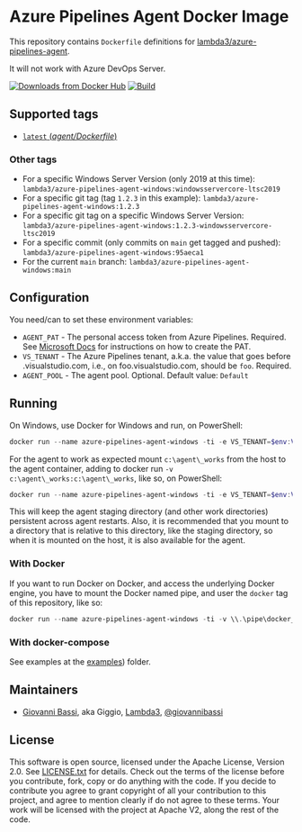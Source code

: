 # Azure Pipelines Agent Docker Image

This repository contains `Dockerfile` definitions for
[lambda3/azure-pipelines-agent](https://github.com/lambda3/docker-azure-pipelines-agent-windows).

It will not work with Azure DevOps Server.

[![Downloads from Docker Hub](https://img.shields.io/docker/pulls/lambda3/azure-pipelines-agent-windows.svg)](https://registry.hub.docker.com/u/lambda3/azure-pipelines-agent-windows)
[![Build](https://github.com/lambda3/docker-azure-pipelines-agent-windows/actions/workflows/build.yml/badge.svg?branch=main)](https://github.com/Lambda3/docker-azure-pipelines-agent-windows/actions/workflows/build.yml)

## Supported tags

- [`latest` (*agent/Dockerfile*)](https://github.com/lambda3/docker-azure-pipelines-agent-windows/blob/main/agent/Dockerfile)

### Other tags

- For a specific Windows Server Version (only 2019 at this time): `lambda3/azure-pipelines-agent-windows:windowsservercore-ltsc2019`
- For a specific git tag (tag `1.2.3` in this example): `lambda3/azure-pipelines-agent-windows:1.2.3`
- For a specific git tag on a specific Windows Server Version: `lambda3/azure-pipelines-agent-windows:1.2.3-windowsservercore-ltsc2019`
- For a specific commit (only commits on `main` get tagged and pushed): `lambda3/azure-pipelines-agent-windows:95aeca1`
- For the current `main` branch: `lambda3/azure-pipelines-agent-windows:main`

## Configuration

You need/can to set these environment variables:

- `AGENT_PAT` - The personal access token from Azure Pipelines. Required. See
  [Microsoft Docs](https://docs.microsoft.com/en-us/azure/devops/pipelines/agents/v2-linux?view=azure-devops#authenticate-with-a-personal-access-token-pat) for instructions on how to create the PAT.
- `VS_TENANT` - The Azure Pipelines tenant, a.k.a. the value that goes before .visualstudio.com, i.e., on foo.visualstudio.com, should be `foo`. Required.
- `AGENT_POOL` - The agent pool. Optional. Default value: `Default`

## Running

On Windows, use Docker for Windows and run, on PowerShell:

````powershell
docker run --name azure-pipelines-agent-windows -ti -e VS_TENANT=$env:VS_TENANT -e AGENT_PAT=$env:AGENT_PAT -d lambda3/azure-pipelines-agent-windows
````

For the agent to work as expected mount `c:\agent\_works` from the host to the agent
container, adding to docker run `-v c:\agent\_works:c:\agent\_works`, like so, on
PowerShell:

````powershell
docker run --name azure-pipelines-agent-windows -ti -e VS_TENANT=$env:VS_TENANT -e AGENT_PAT=$env:AGENT_PAT -d -v c:\agent\_works:c:\agent\_works lambda3/azure-pipelines-agent-windows
````

This will keep the agent staging directory (and other work directories)
persistent across agent restarts. Also, it is recommended that you mount to a
directory that is relative to this directory, like the staging directory, so
when it is mounted on the host, it is also available for the agent.

### With Docker

If you want to run Docker on Docker, and access the underlying Docker engine,
you have to mount the Docker named pipe, and user the `docker` tag of this
repository, like so:

````powershell
docker run --name azure-pipelines-agent-windows -ti -v \\.\pipe\docker_engine:\\.\pipe\docker_engine -e VS_TENANT=$env:VS_TENANT -e AGENT_PAT=$env:AGENT_PAT -d -ti azure-pipelines-agent-windows
````

### With docker-compose

See examples at the [examples](https://github.com/Lambda3/docker-azure-pipelines-agent-windows/blob/main/examples/)) folder.

## Maintainers

- [Giovanni Bassi](http://blog.lambda3.com.br/L3/giovannibassi/), aka Giggio, [Lambda3](http://www.lambda3.com.br), [@giovannibassi](https://twitter.com/giovannibassi)

## License

This software is open source, licensed under the Apache License, Version 2.0.
See [LICENSE.txt](https://github.com/lambda3/azure-pipelines-agent-windows/blob/main/LICENSE.txt) for details.
Check out the terms of the license before you contribute, fork, copy or do anything
with the code. If you decide to contribute you agree to grant copyright of all your contribution to this project, and agree to
mention clearly if do not agree to these terms. Your work will be licensed with the project at Apache V2, along the rest of the code.
